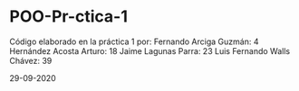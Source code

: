 # POO-Pr-ctica-1
Código elaborado en la práctica 1 por: 
  Fernando Arciga Guzmán: 4
  Hernández Acosta Arturo: 18
  Jaime Lagunas Parra: 23
  Luis Fernando Walls Chávez: 39
  

29-09-2020
